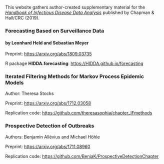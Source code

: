 This website gathers author-created supplementary material for the
[*Handbook of Infectious Disease Data Analysis*](https://www.crcpress.com/Handbook-of-Infectious-Disease-Data-Analysis/Held-Hens-ONeill-Wallinga/p/book/9781138626713)
published by Chapman & Hall/CRC (2019).


### Forecasting Based on Surveillance Data
#### by Leonhard Held and Sebastian Meyer

Preprint: <https://arxiv.org/abs/1809.03735>

R package **HIDDA.forecasting**: <https://HIDDA.github.io/forecasting>


### Iterated Filtering Methods for Markov Process Epidemic Models

Author: Theresa Stocks

Preprint: <https://arxiv.org/abs/1712.03058>

Replication code: <https://github.com/theresasophia/chapter_IFmethods>


### Prospective Detection of Outbreaks

Authors: Benjamin Allévius and Michael Höhle

Preprint: <https://arxiv.org/abs/1711.08960>

Replication code: <https://github.com/BenjaK/ProspectiveDetectionChapter>
